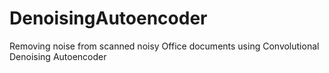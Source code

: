 # DenoisingAutoencoder
Removing noise from scanned noisy Office documents using Convolutional Denoising Autoencoder
